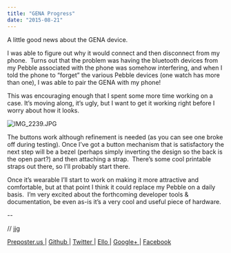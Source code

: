 ```yaml
---
title: "GENA Progress"
date: "2015-08-21"
---
```


<div class="content">
<p>A little good news about the GENA device.</p>
<p>I was able to figure out why it would connect and then disconnect from my
phone.  Turns out that the problem was having the bluetooth devices from my
Pebble associated with the phone was somehow interfering, and when I told the
phone to “forget” the various Pebble devices (one watch has more than one), I
was able to pair the GENA with my phone!</p>
<p>This was encouraging enough that I spent some more time working on a case.
It’s moving along, it’s ugly, but I want to get it working right before I
worry about how it looks.</p>
<p><img alt="IMG_2239.JPG" src="/preposterous/assets/57-img_2239.jpg"/></p>
<p>The buttons work although refinement is needed (as you can see one broke off
during testing). Once I’ve got a button mechanism that is satisfactory the
next step will be a bezel (perhaps simply inverting the design so the back is
the open part?) and then attaching a strap.  There’s some cool printable
straps out there, so I’ll probably start there.</p>
<p>Once it’s wearable I’ll start to work on making it more attractive and
comfortable, but at that point I think it could replace my Pebble on a daily
basis.  I’m very excited about the forthcoming developer tools &amp;
documentation, be even as-is it’s a very cool and useful piece of hardware.</p>
<p>--</p>
<p>// jjg</p>
<p><a href="http://jjg.preposter.us/" target="_blank"> Preposter.us </a> | <a href="https://github.com/jjg" target="_blank"> Github
</a> | <a href="https://twitter.com/jasonbot2000" target="_blank"> Twitter </a> | <a href="https://ello.co/jasonbot" target="_blank">
Ello </a> | <a href="https://plus.google.com/u/0/+JasonGullickson/posts" target="_blank"> Google+
</a> | <a href="https://www.facebook.com/jasonjgullickson" target="_blank"> Facebook
</a></p>
</div>
